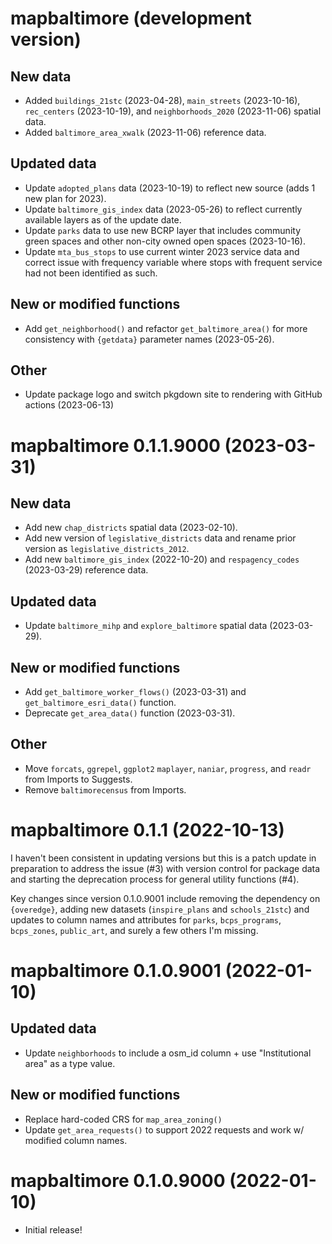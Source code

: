 # mapbaltimore (development version)

## New data

* Added `buildings_21stc` (2023-04-28), `main_streets` (2023-10-16), `rec_centers` (2023-10-19), and `neighborhoods_2020` (2023-11-06) spatial data.
* Added `baltimore_area_xwalk` (2023-11-06) reference data.

## Updated data

* Update `adopted_plans` data (2023-10-19) to reflect new source (adds 1 new plan for 2023).
* Update `baltimore_gis_index` data (2023-05-26) to reflect currently available layers as of the update date.
* Update `parks` data to use new BCRP layer that includes community green spaces and other non-city owned open spaces (2023-10-16).
* Update `mta_bus_stops` to use current winter 2023 service data and correct issue with frequency variable where stops with frequent service had not been identified as such.

## New or modified functions

* Add `get_neighborhood()` and refactor `get_baltimore_area()` for more consistency with `{getdata}` parameter names (2023-05-26).

## Other

* Update package logo and switch pkgdown site to rendering with GitHub actions (2023-06-13)

# mapbaltimore 0.1.1.9000 (2023-03-31)

## New data

* Add new `chap_districts` spatial data  (2023-02-10).
* Add new version of `legislative_districts` data and rename prior version as `legislative_districts_2012`.
* Add new `baltimore_gis_index` (2022-10-20) and `respagency_codes` (2023-03-29) reference data.

## Updated data

* Update `baltimore_mihp` and `explore_baltimore` spatial data (2023-03-29).

## New or modified functions

* Add `get_baltimore_worker_flows()` (2023-03-31) and `get_baltimore_esri_data()` function.
* Deprecate `get_area_data()` function (2023-03-31).

## Other

* Move `forcats`, `ggrepel`, `ggplot2`  `maplayer`, `naniar`, `progress`, and `readr` from Imports to Suggests.
* Remove `baltimorecensus` from Imports.

# mapbaltimore 0.1.1 (2022-10-13)

I haven't been consistent in updating versions but this is a patch update in preparation to address the issue (#3) with version control for package data and starting the deprecation process for general utility functions (#4).

Key changes since version 0.1.0.9001 include removing the dependency on `{overedge}`, adding new datasets (`inspire_plans` and `schools_21stc`) and updates to column names and attributes for `parks`, `bcps_programs`,  `bcps_zones`,  `public_art`, and surely a few others I'm missing.

# mapbaltimore 0.1.0.9001 (2022-01-10)

## Updated data

* Update `neighborhoods` to include a osm_id column + use "Institutional area" as a type value.

## New or modified functions

* Replace hard-coded CRS for `map_area_zoning()`
* Update `get_area_requests()` to support 2022 requests and work w/ modified column names.

# mapbaltimore 0.1.0.9000 (2022-01-10)

* Initial release!
